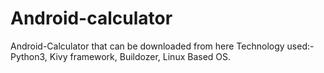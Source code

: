 # Android-calculator
Android-Calculator that can be downloaded from here
Technology used:- Python3, Kivy framework, Buildozer, Linux Based OS.
